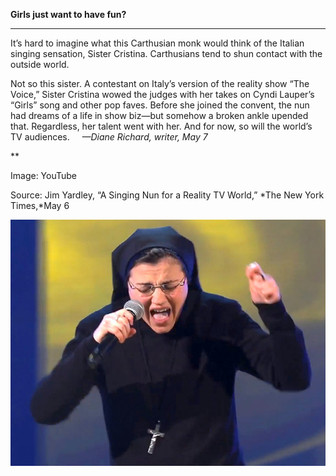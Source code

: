 **Girls just want to have fun?**

****

It’s hard to imagine what this Carthusian monk would think of the Italian singing sensation, Sister Cristina. Carthusians tend to shun contact with the outside world.

Not so this sister. A contestant on Italy’s version of the reality show “The Voice,” Sister Cristina wowed the judges with her takes on Cyndi Lauper’s “Girls” song and other pop faves. Before she joined the convent, the nun had dreams of a life in show biz—but somehow a broken ankle upended that. Regardless, her talent went with her. And for now, so will the world’s TV audiences.     *—Diane Richard, writer, May 7*

**

Image: YouTube

Source: Jim Yardley, “A Singing Nun for a Reality TV World,” *The New York Times,*May 6

![](../images/14-05-06_68.11_NunEDIT-1.jpeg)
